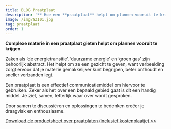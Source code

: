 ```yaml
---
title: BLOG Praatplaat
description: '** Hoe een **praatplaat** helpt om plannen vooruit te krijgen.'
image: /img/GZI01.jpg
tag: praatplaat
order: 1
---
```


**Complexe materie in een praatplaat gieten helpt om plannen vooruit te krijgen.**

Zaken als ‘de energietransitie’, ‘duurzame energie’ en ‘groen gas’ zijn behoorlijk abstract. Het helpt om ze een gezicht te geven, want verbeelding zorgt ervoor dat je materie gemakkelijker kunt begrijpen, beter onthoudt en sneller verbanden legt.&nbsp;

Een praatplaat is een effectief communicatiemiddel om hiervoor te gebruiken. Zeker als het over een bepaald gebied gaat is dit een handig middel. Je ziet, samen, letterlijk waar over wordt gesproken.&nbsp;

Door samen te discussi&euml;ren en oplossingen te bedenken cre&euml;er je draagvlak en enthousiasme.&nbsp;

[Download de productsheet over praatplaten (inclusief kostenplaatje) &gt;&gt;](/uploads/Frisse-Plannen_Praatplaat.pdf)